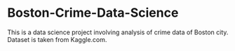 # Boston-Crime-Data-Science
This is a data science project involving analysis of crime data of Boston city. Dataset is taken from Kaggle.com.
